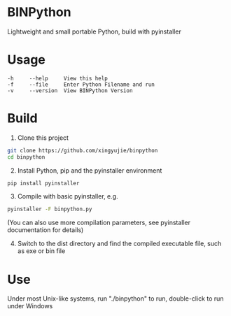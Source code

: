 # BINPython
Lightweight and small portable Python, build with pyinstaller
# Usage
```
-h     --help     View this help
-f     --file     Enter Python Filename and run
-v     --version  View BINPython Version
```
# Build
1. Clone this project
```bash
git clone https://github.com/xingyujie/binpython
cd binpython
```
2. Install Python, pip and the pyinstaller environment
```bash
pip install pyinstaller
```
3. Compile with basic pyinstaller, e.g.
```bash
pyinstaller -F binpython.py
```
(You can also use more compilation parameters, see pyinstaller documentation for details)

4. Switch to the dist directory and find the compiled executable file, such as exe or bin file 
# Use
Under most Unix-like systems, run "./binpython" to run, double-click to run under Windows
